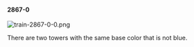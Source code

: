 #### 2867-0
![train-2867-0-0.png](https://github.com/lil-lab/nlvr/raw/master/nlvr/train/images/66/train-2867-0-0.png "train-2867-0-0.png")

There are two towers with the same base color that is not blue.